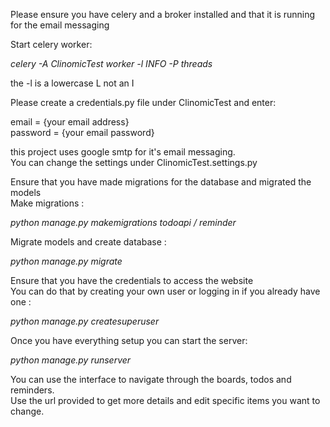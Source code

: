 Please ensure you have celery and a broker installed and that it is running 
for the email messaging

Start celery worker:

*celery -A ClinomicTest worker -l INFO -P threads*

the -l is a lowercase L not an I

Please create a credentials.py file under ClinomicTest and enter:

email = {your email address} \
password = {your email password}

this project uses google smtp for it's email messaging.\
You can change the settings under ClinomicTest.settings.py

Ensure that you have made migrations for the database and migrated the models \
Make migrations :

*python manage.py makemigrations todoapi / reminder*

Migrate models and create database :

*python manage.py migrate*

Ensure that you have the credentials to access the website \
You can do that by creating your own user or logging in if you already have one :

*python manage.py createsuperuser*

Once you have everything setup you can start the server:

*python manage.py runserver*

You can use the interface to navigate through the boards, todos and reminders. \
Use the url provided to get more details and edit specific items you want to change.